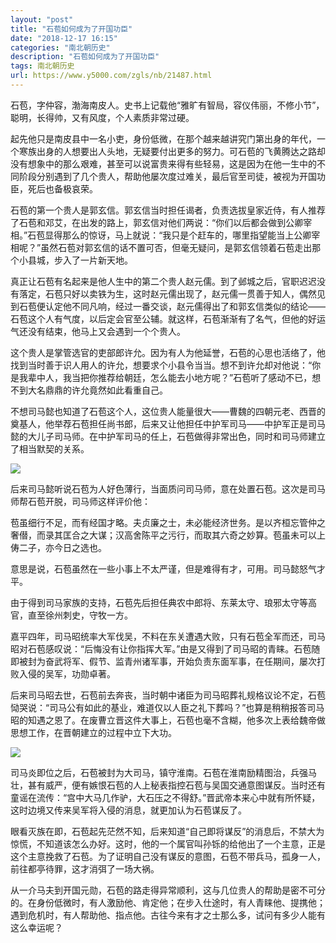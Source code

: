 ```yaml
---
layout: "post"
title: "石苞如何成为了开国功臣"
date: "2018-12-17 16:15"
categories: "南北朝历史"
description: "石苞如何成为了开国功臣"
tags: 南北朝历史
url: https://www.y5000.com/zgls/nb/21487.html
---
```






石苞，字仲容，渤海南皮人。史书上记载他“雅旷有智局，容仪伟丽，不修小节”，聪明，长得帅，又有风度，个人素质非常过硬。

起先他只是南皮县中一名小吏，身份低微，在那个越来越讲究门第出身的年代，一个寒族出身的人想要出人头地，无疑要付出更多的努力。可石苞的飞黄腾达之路却没有想象中的那么艰难，甚至可以说富贵来得有些轻易，这是因为在他一生中的不同阶段分别遇到了几个贵人，帮助他屡次度过难关，最后官至司徒，被视为开国功臣，死后也备极哀荣。

石苞的第一个贵人是郭玄信。郭玄信当时担任谒者，负责选拔皇家近侍，有人推荐了石苞和邓艾，在出发的路上，郭玄信对他们两说：“你们以后都会做到公卿宰相。”石苞显得那么的惊讶，马上就说：“我只是个赶车的，哪里指望能当上公卿宰相呢？”虽然石苞对郭玄信的话不置可否，但毫无疑问，是郭玄信领着石苞走出那个小县城，步入了一片新天地。

真正让石苞有名起来是他人生中的第二个贵人赵元儒。到了邺城之后，官职迟迟没有落定，石苞只好以卖铁为生，这时赵元儒出现了，赵元儒一贯善于知人，偶然见到石苞便认定他不同凡响，经过一番交谈，赵元儒得出了和郭玄信类似的结论——石苞这个人有气度，以后定会官至公辅。就这样，石苞渐渐有了名气，但他的好运气还没有结束，他马上又会遇到一个个贵人。

这个贵人是掌管选官的吏部郎许允。因为有人为他延誉，石苞的心思也活络了，他找到当时善于识人用人的许允，想要求个小县令当当。想不到许允却对他说：“你是我辈中人，我当把你推荐给朝廷，怎么能去小地方呢？”石苞听了感动不已，想不到大名鼎鼎的许允竟然如此看重自己。

不想司马懿也知道了石苞这个人，这位贵人能量很大——曹魏的四朝元老、西晋的奠基人，他举荐石苞担任尚书郎，后来又让他担任中护军司马——中护军正是司马懿的大儿子司马师。在中护军司马的任上，石苞做得非常出色，同时和司马师建立了相当默契的关系。

![](https://img.y5000.com/uploads/allimg/170516/0919513V1-0.jpg)

后来司马懿听说石苞为人好色薄行，当面质问司马师，意在处置石苞。这次是司马师帮石苞开脱，司马师这样评价他：

苞虽细行不足，而有经国才略。夫贞廉之士，未必能经济世务。是以齐桓忘管仲之奢僣，而录其匡合之大谋；汉高舍陈平之污行，而取其六奇之妙算。苞虽未可以上俦二子，亦今日之选也。

意思是说，石苞虽然在一些小事上不太严谨，但是难得有才，可用。司马懿怒气才平。

由于得到司马家族的支持，石苞先后担任典农中郎将、东莱太守、琅邪太守等高官，直至徐州刺史，守牧一方。

嘉平四年，司马昭统率大军伐吴，不料在东关遭遇大败，只有石苞全军而还，司马昭对石苞感叹说：“后悔没有让你指挥大军。”由是又得到了司马昭的青睐。石苞随即被封为奋武将军、假节、监青州诸军事，开始负责东面军事，在任期间，屡次打败入侵的吴军，功勋卓著。

后来司马昭去世，石苞前去奔丧，当时朝中诸臣为司马昭葬礼规格议论不定，石苞恸哭说：“司马公有如此的基业，难道仅以人臣之礼下葬吗？”也算是稍稍报答司马昭的知遇之恩了。在废曹立晋这件大事上，石苞也毫不含糊，他多次上表给魏帝做思想工作，在晋朝建立的过程中立下大功。

![](https://img.y5000.com/uploads/allimg/170516/0919512F0-1.jpg)

司马炎即位之后，石苞被封为大司马，镇守淮南。石苞在淮南励精图治，兵强马壮，甚有威严，便有嫉恨石苞的人上秘表指控石苞与吴国交通意图谋反。当时还有童谣在流传：“宫中大马几作驴，大石压之不得舒。”晋武帝本来心中就有所怀疑，这时边境又传来吴军将入侵的消息，就更加认为石苞谋反了。

眼看灭族在即，石苞起先茫然不知，后来知道“自己即将谋反”的消息后，不禁大为惊慌，不知道该怎么办好。这时，他的一个属官叫孙铄的给他出了一个主意，正是这个主意挽救了石苞。为了证明自己没有谋反的意图，石苞不带兵马，孤身一人，前往都亭待罪，这才消弭了一场大祸。

从一介马夫到开国元勋，石苞的路走得异常顺利，这与几位贵人的帮助是密不可分的。在身份低微时，有人激励他、肯定他；在步入仕途时，有人青睐他、提携他；遇到危机时，有人帮助他、指点他。古往今来有才之士那么多，试问有多少人能有这么幸运呢？
